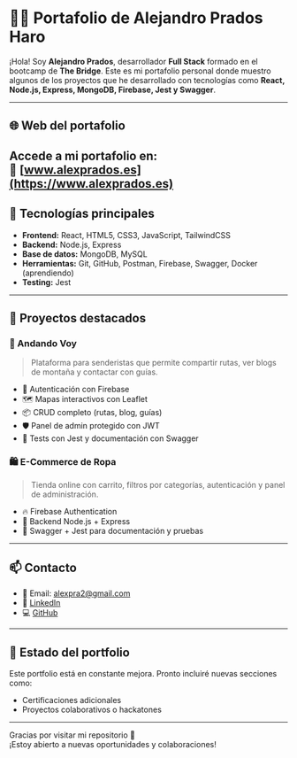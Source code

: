 # 🧑‍💻 Portafolio de Alejandro Prados Haro

¡Hola! Soy **Alejandro Prados**, desarrollador **Full Stack** formado en el bootcamp de **The Bridge**. Este es mi portafolio personal donde muestro algunos de los proyectos que he desarrollado con tecnologías como **React, Node.js, Express, MongoDB, Firebase, Jest y Swagger**.

---

## 🌐 Web del portafolio

Accede a mi portafolio en:  
🔗 [www.alexprados.es](https://www.alexprados.es)
---

## 📌 Tecnologías principales

- **Frontend:** React, HTML5, CSS3, JavaScript, TailwindCSS
- **Backend:** Node.js, Express
- **Base de datos:** MongoDB, MySQL
- **Herramientas:** Git, GitHub, Postman, Firebase, Swagger, Docker (aprendiendo)
- **Testing:** Jest

---

## 💼 Proyectos destacados

### 🥾 Andando Voy
> Plataforma para senderistas que permite compartir rutas, ver blogs de montaña y contactar con guías.  
- 🔐 Autenticación con Firebase  
- 🗺️ Mapas interactivos con Leaflet  
- 📦 CRUD completo (rutas, blog, guías)  
- 🛡️ Panel de admin protegido con JWT  
- 🧪 Tests con Jest y documentación con Swagger  

### 🛍️ E-Commerce de Ropa
> Tienda online con carrito, filtros por categorías, autenticación y panel de administración.  
- 🔥 Firebase Authentication  
- 🧾 Backend Node.js + Express  
- 🧪 Swagger + Jest para documentación y pruebas  

---

## 📫 Contacto

- 📧 Email: alexpra2@gmail.com  
- 💼 [LinkedIn](https://www.linkedin.com/in/alejandro-prados-haro-6a87578a/)  
- 💻 [GitHub](https://github.com/ALexpra2)

---

## 📝 Estado del portfolio

Este portfolio está en constante mejora. Pronto incluiré nuevas secciones como:
- Certificaciones adicionales
- Proyectos colaborativos o hackatones

---

Gracias por visitar mi repositorio 🙌  
¡Estoy abierto a nuevas oportunidades y colaboraciones!
